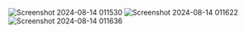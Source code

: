 ![Screenshot 2024-08-14 011530](https://github.com/user-attachments/assets/50809ad9-64e4-4059-9786-554805b26797)
![Screenshot 2024-08-14 011622](https://github.com/user-attachments/assets/72173c3d-31fb-41a5-bfa5-df8ecdbe4a87)
![Screenshot 2024-08-14 011636](https://github.com/user-attachments/assets/4360e89c-9d84-46cc-97de-b16aa11b22cc)
